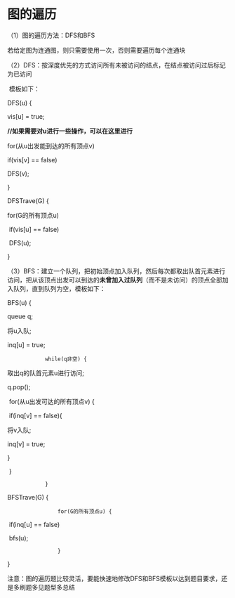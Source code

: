 # 图的遍历

（1）图的遍历方法：DFS和BFS

 若给定图为连通图，则只需要使用一次，否则需要遍历每个连通块

（2）DFS：按深度优先的方式访问所有未被访问的结点，在结点被访问过后标记为已访问

​         模板如下：

DFS(u) {

vis[u] = true;

**//如果需要对u进行一些操作，可以在这里进行**

for(从u出发能到达的所有顶点v)

if(vis[v] == false)

DFS(v);

}

DFSTrave(G) {

for(G的所有顶点u)

​    				if(vis[u] == false)

​      					DFS(u);

}

 

（3）BFS：建立一个队列，把初始顶点加入队列，然后每次都取出队首元素进行访问，把从该顶点出发可以到达的**未曾加入过队列**（而不是未访问）的顶点全部加入队列，直到队列为空，模板如下：

BFS(u) {

queue q;

将u入队;

inq[u] = true;

  				while(q非空) {

取出q的队首元素u进行访问;

q.pop();

​    				for(从u出发可达的所有顶点v) {

​      					if(inq[v] == false){

将v入队;

inq[v] = true;

}

​    				}

  				}

BFSTrave(G) {

  					for(G的所有顶点u) {

​    					if(inq[u] == false)

​      						bfs(u);

  					}

}

注意：图的遍历题比较灵活，要能快速地修改DFS和BFS模板以达到题目要求，还是多刷题多见题型多总结